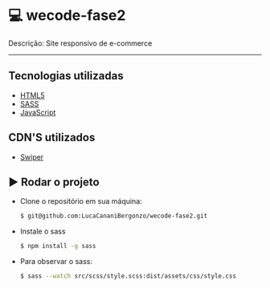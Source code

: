 # :computer: wecode-fase2

Descrição:
Site responsivo de e-commerce

---

## Tecnologias utilizadas

- [HTML5](https://developer.mozilla.org/pt-BR/docs/Learn/Getting_started_with_the_web/HTML_basics)
- [SASS](https://sass-lang.com)
- [JavaScript](https://www.javascript.com)

## CDN'S utilizados

- [Swiper](https://swiperjs.com)

## :arrow_forward: Rodar o projeto

- Clone o repositório em sua máquina:
  ```sh
  $ git@github.com:LucaCananiBergonzo/wecode-fase2.git
  ```
- Instale o sass
  ```sh
  $ npm install -g sass
  ```
- Para observar o sass:
  ```sh
  $ sass --watch src/scss/style.scss:dist/assets/css/style.css
  ```
